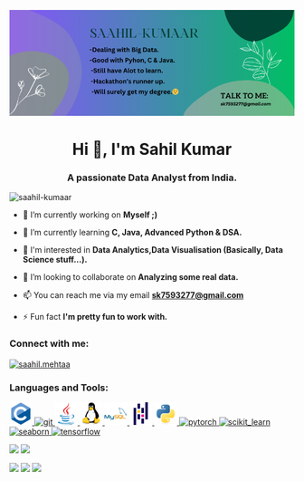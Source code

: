 ![logo](https://github.com/Saahil-Kumaar/Saahil-Kumaar/blob/main/Github_Banner_1.png)
<h1 align="center">Hi 👋, I'm Sahil Kumar</h1>
<h3 align="center">A passionate Data Analyst from India.</h3>

<p align="left"> <img src="https://komarev.com/ghpvc/?username=saahil-kumaar&label=Profile%20views&color=0e75b6&style=flat" alt="saahil-kumaar" /> </p>

- 🔭 I’m currently working on **Myself ;)**

- 🌱 I’m currently learning **C, Java, Advanced Python & DSA.**

- 👀 I'm interested in **Data Analytics,Data Visualisation (Basically, Data Science stuff...).**

- 💞️ I’m looking to collaborate on **Analyzing some real data.**

- 📫 You can reach me via my email **sk7593277@gmail.com**

- ⚡ Fun fact **I'm pretty fun to work with.**

<h3 align="left">Connect with me:</h3>
<p align="left">
<a href="https://instagram.com/saahil.mehtaa" target="blank"><img align="center" src="https://raw.githubusercontent.com/rahuldkjain/github-profile-readme-generator/master/src/images/icons/Social/instagram.svg" alt="saahil.mehtaa" height="30" width="40" /></a>
</p>

<h3 align="left">Languages and Tools:</h3>
<p align="left"> <a href="https://www.cprogramming.com/" target="_blank" rel="noreferrer"> <img src="https://raw.githubusercontent.com/devicons/devicon/master/icons/c/c-original.svg" alt="c" width="40" height="40"/> </a> <a href="https://git-scm.com/" target="_blank" rel="noreferrer"> <img src="https://www.vectorlogo.zone/logos/git-scm/git-scm-icon.svg" alt="git" width="40" height="40"/> </a> <a href="https://www.java.com" target="_blank" rel="noreferrer"> <img src="https://raw.githubusercontent.com/devicons/devicon/master/icons/java/java-original.svg" alt="java" width="40" height="40"/> </a> <a href="https://www.linux.org/" target="_blank" rel="noreferrer"> <img src="https://raw.githubusercontent.com/devicons/devicon/master/icons/linux/linux-original.svg" alt="linux" width="40" height="40"/> </a> <a href="https://www.mysql.com/" target="_blank" rel="noreferrer"> <img src="https://raw.githubusercontent.com/devicons/devicon/master/icons/mysql/mysql-original-wordmark.svg" alt="mysql" width="40" height="40"/> </a> <a href="https://pandas.pydata.org/" target="_blank" rel="noreferrer"> <img src="https://raw.githubusercontent.com/devicons/devicon/2ae2a900d2f041da66e950e4d48052658d850630/icons/pandas/pandas-original.svg" alt="pandas" width="40" height="40"/> </a> <a href="https://www.python.org" target="_blank" rel="noreferrer"> <img src="https://raw.githubusercontent.com/devicons/devicon/master/icons/python/python-original.svg" alt="python" width="40" height="40"/> </a> <a href="https://pytorch.org/" target="_blank" rel="noreferrer"> <img src="https://www.vectorlogo.zone/logos/pytorch/pytorch-icon.svg" alt="pytorch" width="40" height="40"/> </a> <a href="https://scikit-learn.org/" target="_blank" rel="noreferrer"> <img src="https://upload.wikimedia.org/wikipedia/commons/0/05/Scikit_learn_logo_small.svg" alt="scikit_learn" width="40" height="40"/> </a> <a href="https://seaborn.pydata.org/" target="_blank" rel="noreferrer"> <img src="https://seaborn.pydata.org/_images/logo-mark-lightbg.svg" alt="seaborn" width="40" height="40"/> </a> <a href="https://www.tensorflow.org" target="_blank" rel="noreferrer"> <img src="https://www.vectorlogo.zone/logos/tensorflow/tensorflow-icon.svg" alt="tensorflow" width="40" height="40"/> </a> </p>

![](https://github-readme-stats.vercel.app/api/top-langs?username=saahil-kumaar&show_icons=true&locale=en&theme=dracula&layout=compact)
![](https://github-readme-streak-stats.herokuapp.com/?user=saahil-kumaar&theme=dracula)

![](https://github-profile-summary-cards.vercel.app/api/cards/profile-details?username=Saahil-Kumaar&theme=dracula)
![](https://quotes-github-readme.vercel.app/api?type=horizontal&theme=dracula)
![](https://github-profile-summary-cards.vercel.app/api/cards/stats?username=Saahil-Kumaar&theme=dracula)
